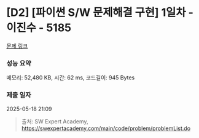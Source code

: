 # [D2] [파이썬 S/W 문제해결 구현] 1일차 - 이진수 - 5185 

[문제 링크](https://swexpertacademy.com/main/code/problem/problemDetail.do?contestProbId=AWTtiyIqd_wDFAVT) 

### 성능 요약

메모리: 52,480 KB, 시간: 62 ms, 코드길이: 945 Bytes

### 제출 일자

2025-05-18 21:09



> 출처: SW Expert Academy, https://swexpertacademy.com/main/code/problem/problemList.do